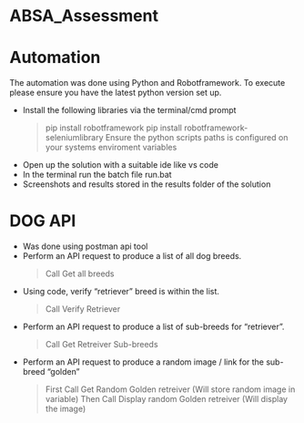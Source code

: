 # ABSA_Assessment
Automation
==========
The automation was done using Python and Robotframework. To execute please ensure you have the latest python version set up. 
- Install the following libraries via the terminal/cmd prompt
  > pip install robotframework
  > pip install robotframework-seleniumlibrary
  > Ensure the python scripts paths is configured on your systems enviroment variables
- Open up the solution with a suitable ide like vs code
- In the terminal run the batch file run.bat
- Screenshots and results stored in the results folder of the solution

DOG API
=======
- Was done using postman api tool
- Perform an API request to produce a list of all dog breeds.
  >  Call Get all breeds
- Using code, verify “retriever” breed is within the list.
  >  Call Verify Retriever
- Perform an API request to produce a list of sub-breeds for “retriever”.
  >  Call Get Retreiver Sub-breeds
- Perform an API request to produce a random image / link for the sub-breed “golden”
  >  First Call Get Random Golden retreiver (Will store random image in variable)
  >  Then Call Display random Golden retreiver (Will display the image)

